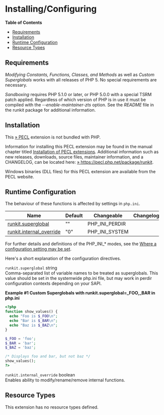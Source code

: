 Installing/Configuring
======================

**Table of Contents**

-   [Requirements](/runkit/setup.html#Requirements)
-   [Installation](/runkit/setup.html#Installation)
-   [Runtime Configuration](/runkit/setup.html#Runtime%20Configuration)
-   [Resource Types](/runkit/setup.html#Resource%20Types)

Requirements
------------

*Modifying Constants, Functions, Classes, and Methods* as well as
*Custom Superglobals* works with all releases of PHP 5. No special
requirements are necessary.

*Sandboxing* requires PHP 5.1.0 or later, or PHP 5.0.0 with a special
TSRM patch applied. Regardless of which version of PHP is in use it must
be compiled with the *--enable-maintainer-zts* option. See the *README*
file in the runkit package for additional information.

Installation
------------

This <a href="https://pecl.php.net/" class="link external">» PECL</a>
extension is not bundled with PHP.

Information for installing this PECL extension may be found in the
manual chapter titled
<a href="/install/pecl.html" class="link">Installation of PECL extensions</a>.
Additional information such as new releases, downloads, source files,
maintainer information, and a CHANGELOG, can be located here:
<a href="https://pecl.php.net/package/runkit" class="link external">» https://pecl.php.net/package/runkit</a>.

Windows binaries (DLL files) for this PECL extension are available from
the PECL website.

Runtime Configuration
---------------------

The behaviour of these functions is affected by settings in `php.ini`.

| Name                                                                    | Default | Changeable       | Changelog |
|-------------------------------------------------------------------------|---------|------------------|-----------|
| <a href="/runkit/setup.html#" class="link">runkit.superglobal</a>       | ""      | PHP\_INI\_PERDIR |           |
| <a href="/runkit/setup.html#" class="link">runkit.internal_override</a> | "0"     | PHP\_INI\_SYSTEM |           |

For further details and definitions of the PHP\_INI\_\* modes, see the
<a href="/configuration/changes/modes.html" class="xref">Where a configuration setting may be set</a>.

Here's a short explanation of the configuration directives.

`runkit.superglobal` <span class="type">string</span>  
<span class="simpara"> Comma-separated list of variable names to be
treated as superglobals. This value should be set in the systemwide
php.ini file, but may work in perdir configuration contexts depending on
your SAPI. </span>

**Example \#1 Custom Superglobals with runkit.superglobal=\_FOO,\_BAR in
php.ini**

``` php
<?php
function show_values() {
  echo "Foo is $_FOO\n";
  echo "Bar is $_BAR\n";
  echo "Baz is $_BAZ\n";
}

$_FOO = 'foo';
$_BAR = 'bar';
$_BAZ = 'baz';

/* Displays foo and bar, but not baz */
show_values();
?>
```

`runkit.internal_override` <span class="type">boolean</span>  
<span class="simpara"> Enables ability to modify/rename/remove internal
functions. </span>

Resource Types
--------------

This extension has no resource types defined.
